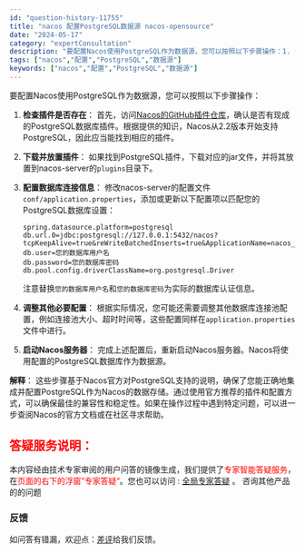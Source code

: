```yaml
---
id: "question-history-11755"
title: "nacos 配置PostgreSQL数据源 nacos-opensource"
date: "2024-05-17"
category: "expertConsultation"
description: "要配置Nacos使用PostgreSQL作为数据源，您可以按照以下步骤操作：1. **检查插件是否存在**：   首先，访问[Nacos的GitHub插件仓库](https://github.com/nacos-group/nacos-plugin)，确认是否有现成的PostgreSQL数据库插件。"
tags: ["nacos","配置","PostgreSQL","数据源"]
keywords: ["nacos","配置","PostgreSQL","数据源"]
---
```


要配置Nacos使用PostgreSQL作为数据源，您可以按照以下步骤操作：

1. **检查插件是否存在**：
   首先，访问[Nacos的GitHub插件仓库](https://github.com/nacos-group/nacos-plugin)，确认是否有现成的PostgreSQL数据库插件。根据提供的知识，Nacos从2.2版本开始支持PostgreSQL，因此应当能找到相应的插件。

2. **下载并放置插件**：
   如果找到PostgreSQL插件，下载对应的jar文件，并将其放置到nacos-server的`plugins`目录下。

3. **配置数据库连接信息**：
   修改nacos-server的配置文件`conf/application.properties`，添加或更新以下配置项以匹配您的PostgreSQL数据库设置：
   ```plaintext
   spring.datasource.platform=postgresql
   db.url.0=jdbc:postgresql://127.0.0.1:5432/nacos?tcpKeepAlive=true&reWriteBatchedInserts=true&ApplicationName=nacos_java
   db.user=您的数据库用户名
   db.password=您的数据库密码
   db.pool.config.driverClassName=org.postgresql.Driver
   ```
   注意替换`您的数据库用户名`和`您的数据库密码`为实际的数据库认证信息。

4. **调整其他必要配置**：
   根据实际情况，您可能还需要调整其他数据库连接池配置，例如连接池大小、超时时间等，这些配置同样在`application.properties`文件中进行。

5. **启动Nacos服务器**：
   完成上述配置后，重新启动Nacos服务器。Nacos将使用配置的PostgreSQL数据库作为数据源。

**解释**：
这些步骤基于Nacos官方对PostgreSQL支持的说明，确保了您能正确地集成并配置PostgreSQL作为Nacos的数据存储。通过使用官方推荐的插件和配置方式，可以确保最佳的兼容性和稳定性。如果在操作过程中遇到特定问题，可以进一步查阅Nacos的官方文档或在社区寻求帮助。
## <font color="#FF0000">答疑服务说明：</font> 

本内容经由技术专家审阅的用户问答的镜像生成，我们提供了<font color="#FF0000">专家智能答疑服务</font>，在<font color="#FF0000">页面的右下的浮窗”专家答疑“</font>。您也可以访问 : [全局专家答疑](https://opensource.alibaba.com/chatBot) 。 咨询其他产品的的问题

### 反馈
如问答有错漏，欢迎点：[差评](https://ai.nacos.io/user/feedbackByEnhancerGradePOJOID?enhancerGradePOJOId=13782)给我们反馈。
